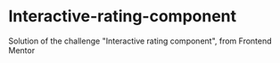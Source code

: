 # Interactive-rating-component
Solution of the challenge "Interactive rating component", from Frontend Mentor
